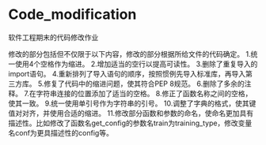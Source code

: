 # Code_modification
软件工程期末的代码修改作业

修改的部分包括但不仅限于以下内容，修改的部分根据所给文件的代码确定。
1.统一使用4个空格作为缩进。
2.增加适当的空行以提高可读性。
3.删除了重复导入的import语句。
4.重新排列了导入语句的顺序，按照惯例先导入标准库，再导入第三方库。
5.修复了代码中的缩进问题，使其符合PEP 8规范。
6.删除了多余的注释。
7.在字符串连接的位置添加了适当的空格。
8.修正了函数名称之间的空格，使其一致。
9.统一使用单引号作为字符串的引号。
10.调整了字典的格式，使其键值对对齐，并使用合适的缩进。
11.修改部分函数和参数的命名，使命名更加具有描述性。比如修改了函数名get_config的参数名train为training_type，修改变量名conf为更具描述性的config等。